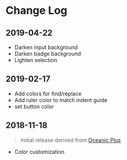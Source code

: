 # Change Log

## 2019-04-22

- Darken input background
- Darken badge background
- Lighten selection

## 2019-02-17

- Add colors for find/replace
- Add ruler color to match indent guide
- set button color

## 2018-11-18

> Initial release derived from [Oceanic Plus](https://github.com/marcoms/oceanic-plus)

- Color customization
